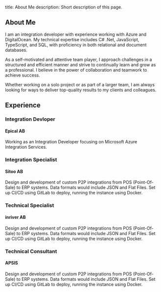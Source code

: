 title: About Me
description: Short description of this page.


## About Me
I am an integration developer with experience working with Azure and DigitalOcean. My technical expertise includes C# .Net, JavaScript, TypeScript, and SQL, with proficiency in both relational and document databases.

As a self-motivated and attentive team player, I approach challenges in a structured and efficient manner and strive to continually learn and grow as a professional. I believe in the power of collaboration and teamwork to achieve success.

Whether working on a solo project or as part of a larger team, I am always looking for ways to deliver top-quality results to my clients and colleagues.

## Experience
### Integration Devloper
#### Epical AB
Working as an Integration Developer focusing on Microsoft Azure Integration Services.

### Integration Specialist
#### Sitoo AB
Design and development of custom P2P integrations from POS (Point-Of-Sale) to ERP systems. Data formats would include JSON and Flat Files. Set up CI/CD using GitLab to deploy, running the instance using Docker.

### Technical Specialist
#### inriver AB
Design and development of custom P2P integrations from POS (Point-Of-Sale) to ERP systems. Data formats would include JSON and Flat Files. Set up CI/CD using GitLab to deploy, running the instance using Docker.

### Technical Consultant
#### APSIS
Design and development of custom P2P integrations from POS (Point-Of-Sale) to ERP systems. Data formats would include JSON and Flat Files. Set up CI/CD using GitLab to deploy, running the instance using Docker.





